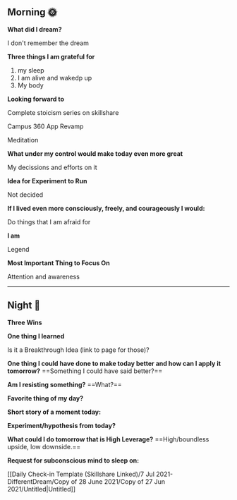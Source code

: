 ## Morning 🌞

**What did I dream?**

I don't remember the dream

**Three things I am grateful for**

1. my sleep
2. I am alive and wakedp up
3. My body

  

**Looking forward to**

Complete stoicism series on skillshare

Campus 360 App Revamp

Meditation

**What under my control would make today even more great**

My decissions and efforts on it

**Idea for Experiment to Run**

Not decided

**If I lived even more consciously, freely, and courageously I would:**

Do things that I am afraid for

**I am**

Legend

**Most Important Thing to Focus On**

Attention and awareness

  

---

## Night 🌛

**Three Wins**

  

**One thing I learned**

  

Is it a Breakthrough Idea (link to page for those)?

  

**One thing I could have done to make today better and how can I apply it tomorrow?** ==Something I could have said better?==

  

**Am I resisting something?** ==What?==

  

**Favorite thing of my day?**

  

**Short story of a moment today:**

  

**Experiment/hypothesis from today?**

  

**What could I do tomorrow that is High Leverage?** ==High/boundless upside, low downside.==

  

**Request for subconscious mind to sleep on:**

[[Daily Check-in Template (Skillshare Linked)/7 Jul 2021- DifferentDream/Copy of 28 June 2021/Copy of 27 Jun 2021/Untitled|Untitled]]